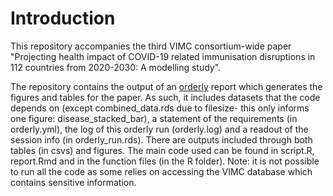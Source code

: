 # Introduction

This repository accompanies the third VIMC consortium-wide paper "Projecting health impact of COVID-19 related immunisation disruptions in 112 countries from 2020-2030: A modelling study".

The repository contains the output of an [orderly](https://mrc-ide.github.io/orderly2/) report which generates the figures and tables for the paper. As such, it includes datasets that the code depends on (except combined_data.rds due to filesize- this only informs one figure: disease_stacked_bar), a statement of the requirements (in orderly.yml), the log of this orderly run (orderly.log) and a readout of the session info (in orderly_run.rds). There are outputs included through both tables (in csvs) and figures. The main code used can be found in script.R, report.Rmd and in the function files (in the R folder). Note: it is not possible to run all the code as some relies on accessing the VIMC database which contains sensitive information.
